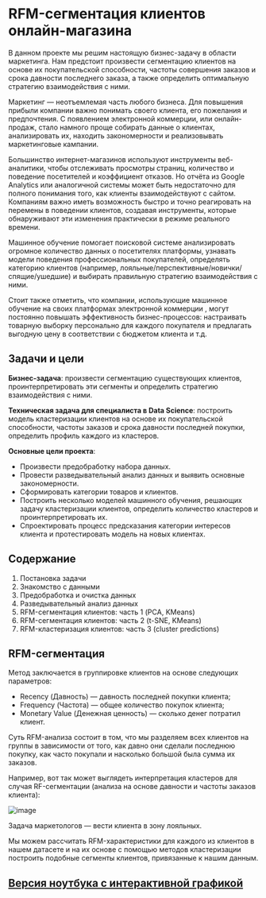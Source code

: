 # RFM-сегментация клиентов онлайн-магазина

В данном проекте мы решим настоящую бизнес-задачу в области маркетинга. Нам предстоит произвести сегментацию клиентов на
основе их покупательской способности, частоты совершения заказов и срока давности последнего заказа, а также определить
оптимальную стратегию взаимодействия с ними.

Маркетинг — неотъемлемая часть любого бизнеса. Для повышения прибыли компании важно понимать своего клиента, его пожелания
и предпочтения. С появлением электронной коммерции, или онлайн-продаж, стало намного проще собирать данные о клиентах,
анализировать их, находить закономерности и реализовывать маркетинговые кампании.

Большинство интернет-магазинов используют инструменты веб-аналитики, чтобы отслеживать просмотры страниц, количество и
поведение посетителей и коэффициент отказов. Но отчёта из Google Analytics или аналогичной системы может быть недостаточно
для полного понимания того, как клиенты взаимодействуют с сайтом. Компаниям важно иметь возможность быстро и точно реагировать
на перемены в поведении клиентов, создавая инструменты, которые обнаруживают эти изменения практически в режиме реального
времени.

Машинное обучение помогает поисковой системе анализировать огромное количество данных о посетителях платформы, узнавать
модели поведения профессиональных покупателей, определять категорию клиентов
(например, лояльные/перспективные/новички/спящие/ушедшие) и выбирать правильную стратегию взаимодействия с ними.

Стоит также отметить, что компании, использующие машинное обучение на своих платформах электронной коммерции
, могут постоянно повышать эффективность бизнес-процессов: настраивать товарную выборку персонально для каждого покупателя
и предлагать выгодную цену в соответствии с бюджетом клиента и т.д.

## Задачи и цели

**Бизнес-задача**: произвести сегментацию существующих клиентов, проинтерпретировать эти сегменты и определить стратегию взаимодействия с ними.

**Техническая задача для специалиста в Data Science**: построить модель кластеризации клиентов на основе их покупательской способности, частоты заказов и срока давности последней покупки, определить профиль каждого из кластеров.

**Основные цели проекта**:
- Произвести предобработку набора данных.
- Провести разведывательный анализ данных и выявить основные закономерности.
- Сформировать категории товаров и клиентов.
- Построить несколько моделей машинного обучения, решающих задачу кластеризации клиентов, определить количество кластеров и проинтерпретировать их.
- Спроектировать процесс предсказания категории интересов клиента и протестировать модель на новых клиентах.

## Содержание

1. Постановка задачи
2. Знакомство с данными
3. Предобработка и очистка данных
4. Разведывательный анализ данных
5. RFM-сегментация клиентов: часть 1 (PCA, KMeans)
6. RFM-сегментация клиентов: часть 2 (t-SNE, KMeans)
7. RFM-кластеризация клиентов: часть 3 (cluster predictions)

## RFM-сегментация

Метод заключается в группировке клиентов на основе следующих параметров:
* Recency (Давность) — давность последней покупки клиента;
* Frequency (Частота) — общее количество покупок клиента;
* Monetary Value (Денежная ценность) — сколько денег потратил клиент.

Суть RFM-анализа состоит в том, что мы разделяем всех клиентов на группы в зависимости от того, как давно они сделали
последнюю покупку, как часто покупали и насколько большой была сумма их заказов.

Например, вот так может выглядеть интерпретация кластеров для случая RF-сегментации (анализа на основе давности и частоты
заказов клиента):

![image](https://github.com/khav-i/sf_data_science/assets/126453765/95c8b769-e3ee-4626-8696-30e0cf8004a5)

Задача маркетологов — вести клиента в зону лояльных.

Мы можем рассчитать RFM-характеристики для каждого из клиентов в нашем датасете и на их основе с помощью методов кластеризации
построить подобные сегменты клиентов, привязанные к нашим данным.

## [Версия ноутбука с интерактивной графикой](https://nbviewer.org/github/khav-i/sf_data_science/blob/d6cf0c012f556d25a0255b074bf6ad03f07577fd/project_6/online_store_customers_RFM-segmentation.ipynb)
